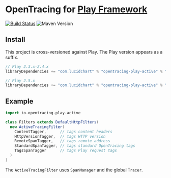 # OpenTracing for [Play Framework](https://www.playframework.com/)

[![Build Status](https://travis-ci.org/lucidsoftware/opentracing-playframework.svg?branch=master)](https://travis-ci.org/lucidsoftware/opentracing-playframework)
![Maven Version](https://img.shields.io/maven-central/v/com.lucidchart/opentracing-play_2_11.svg)

## Install

This project is cross-versioned against Play. The Play version appears as a suffix.

```scala
// Play 2.3.x-2.4.x
libraryDependencies += "com.lucidchart" % "opentracing-play-active" % "<version>-2.3"
```

```scala
// Play 2.5.x
libraryDependencies += "com.lucidchart" % "opentracing-play-active" % "<version>-2.5"
```

## Example

```scala
import io.opentracing.play.active

class Filters extends DefaultHttpFilters(
  new ActiveTracingFilter(
    ContentTagger,      // tags content headers
    HttpVersionTagger,  // tags HTTP version
    RemoteSpanTagger,   // tags remote address
    StandardSpanTagger, // tags standard OpenTracing tags
    TagsSpanTagger      // tags Play request tags
  )
)
```

The `ActiveTracingFilter` uses `SpanManager` and the global `Tracer`.
